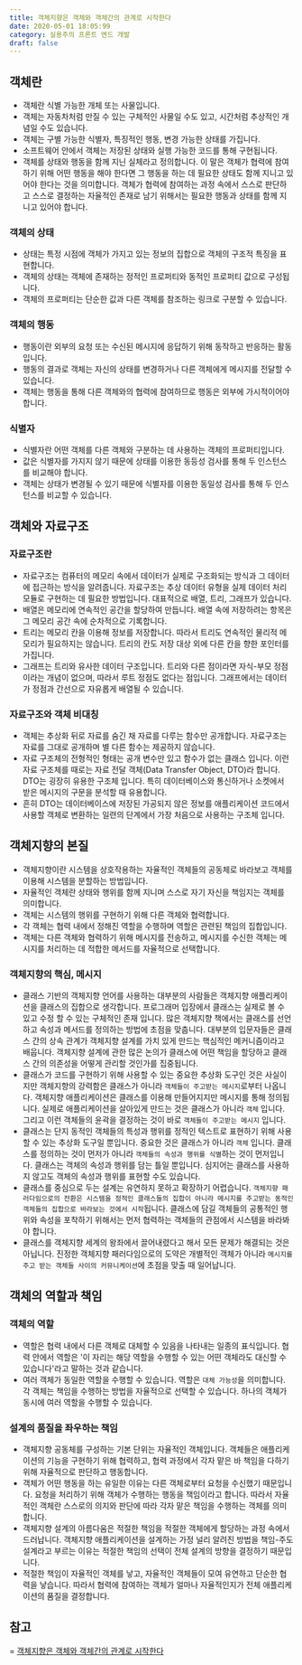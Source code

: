 ```yaml
---
title: 객체지향은 객체와 객체간의 관계로 시작한다
date: 2020-05-01 18:05:99
category: 실용주의 프론트 엔드 개발
draft: false
---
```


## 객체란

- 객체란 식별 가능한 개체 또는 사물입니다.
- 객체는 자동차처럼 만질 수 있는 구체적인 사물일 수도 있고, 시간처럼 추상적인 개념일 수도 있습니다.
- 객체는 구별 가능한 식별자, 특징적인 행동, 변경 가능한 상태를 가집니다.
- 소프트웨어 안에서 객체는 저장된 상태와 실행 가능한 코드를 통해 구현됩니다.
- 객체를 상태와 행동을 함께 지닌 실체라고 정의합니다. 이 말은 객체가 협력에 참여하기 위해 어떤 행동을 해야 한다면 그 행동을 하는 데 필요한 상태도 함께 지니고 있어야 한다는 것을 의미합니다. 객체가 협력에 참여하는 과정 속에서 스스로 판단하고 스스로 결정하는 자율적인 존재로 남기 위해서는 필요한 행동과 상태를 함께 지니고 있어야 합니다.

### 객체의 상태

- 상태는 특정 시점에 객체가 가지고 있는 정보의 집합으로 객체의 구조적 특징을 표현합니다.
- 객체의 상태는 객체에 존재하는 정적인 프로퍼티와 동적인 프로퍼티 값으로 구성됩니다.
- 객체의 프로퍼티는 단순한 값과 다른 객체를 참조하는 링크로 구분할 수 있습니다.

### 객체의 행동

- 행동이란 외부의 요청 또는 수신된 메시지에 응답하기 위해 동작하고 반응하는 활동입니다.
- 행동의 결과로 객체는 자신의 상태를 변경하거나 다른 객체에게 메시지를 전달할 수 있습니다.
- 객체는 행동을 통해 다른 객체와의 협력에 참여하므로 행동은 외부에 가시적이어야 합니다.

### 식별자

- 식별자란 어떤 객체를 다른 객체와 구분하는 데 사용하는 객체의 프로퍼티입니다.
- 값은 식별자를 가지지 않기 때문에 상태를 이용한 동등성 검사를 통해 두 인스턴스를 비교해야 합니다.
- 객체는 상태가 변경될 수 있기 때문에 식별자를 이용한 동일성 검사를 통해 두 인스턴스를 비교할 수 있습니다.

## 객체와 자료구조

### 자료구조란

- 자료구조는 컴퓨터의 메모리 속에서 데이터가 실제로 구조화되는 방식과 그 데이터에 접근하는 방식을 알려줍니다. 자료구조는 추상 데이터 유형을 실제 데이터 처리 모듈로 구현하는 데 필요한 방법입니다. 대표적으로 배열, 트리, 그래프가 있습니다.
- 배열은 메모리에 연속적인 공간을 할당하여 만듭니다. 배열 속에 저장하려는 항목은 그 메모리 공간 속에 순차적으로 기록합니다.
- 트리는 메모리 칸을 이용해 정보를 저장합니다. 따라서 트리도 연속적인 물리적 메모리가 필요하지는 않습니다. 트리의 칸도 저장 대상 외에 다른 칸을 향한 포인터를 가집니다.
- 그래프는 트리와 유사한 데이터 구조입니다. 트리와 다른 점이라면 자식-부모 정점이라는 개념이 없으며, 따라서 루트 정점도 없다는 점입니다. 그래프에서는 데이터가 정점과 간선으로 자유롭게 배열될 수 있습니다.

### 자료구조와 객체 비대칭

- 객체는 추상화 뒤로 자료를 숨긴 채 자료를 다루는 함수만 공개합니다. 자료구조는 자료를 그대로 공개하며 별 다른 함수는 제공하지 않습니다.
- 자료 구조체의 전형적인 형태는 공개 변수만 있고 함수가 없는 클래스 입니다. 이런 자료 구조체를 때로는 자료 전달 객체(Data Transfer Object, DTO)라 합니다. DTO는 굉장히 유용한 구조체 입니다. 특히 데이터베이스와 통신하거나 소켓에서 받은 메시지의 구문을 분석할 때 유용합니다.
- 흔히 DTO는 데이터베이스에 저장된 가공되지 않은 정보를 애플리케이션 코드에서 사용할 객체로 변환하는 일련의 단계에서 가장 처음으로 사용하는 구조체 입니다.

## 객체지향의 본질

- 객체지향이란 시스템을 상호작용하는 자율적인 객체들의 공동체로 바라보고 객체를 이용해 시스템을 분할하는 방법입니다.
- 자율적인 객체란 상태와 행위를 함께 지니며 스스로 자기 자신을 책임지는 객체를 의미합니다.
- 객체는 시스템의 행위를 구현하기 위해 다른 객체와 협력합니다.
- 각 객체는 협력 내에서 정해진 역할을 수행하며 역할은 관련된 책임의 집합입니다.
- 객체는 다른 객체와 협력하기 위해 메시지를 전송하고, 메시지를 수신한 객체는 메시지를 처리하는 데 적합한 메서드를 자율적으로 선택합니다.

### 객체지향의 핵심, 메시지

- 클래스 기반의 객체지향 언어를 사용하는 대부분의 사람들은 객체지향 애플리케이션을 클래스의 집합으로 생각합니다. 프로그래머 입장에서 클래스는 실제로 볼 수 있고 수정 할 수 있는 구체적인 존재 입니다. 많은 객체지향 책에서는 클래스를 선언하고 속성과 메서드를 정의하는 방법에 초점을 맞춥니다. 대부분의 입문자들은 클래스 간의 상속 관계가 객체지향 설계를 가치 있게 만드는 핵심적인 메커니즘이라고 배웁니다. 객체지향 설계에 관한 많은 논의가 클래스에 어떤 책임을 할당하고 클래스 간의 의존성을 어떻게 관리할 것인가를 집중됩니다.
- 클래스가 코드를 구현하기 위해 사용할 수 있는 중요한 추상화 도구인 것은 사실이지만 객체지향의 강력함은 클래스가 아니라 `객체들이 주고받는 메시지`로부터 나옵니다. 객체지향 애플리케이션은 클래스를 이용해 만들어지지만 메시지를 통해 정의됩니다. 실제로 애플리케이션을 살아있게 만드는 것은 클래스가 아니라 `객체` 입니다. 그리고 이런 객체들의 윤곽을 결정하는 것이 바로 `객체들이 주고받는 메시지` 입니다.
- 클래스는 단지 동적인 객체들의 특성과 행위를 정적인 텍스트로 표현하기 위해 사용할 수 있는 추상화 도구일 뿐입니다. 중요한 것은 클래스가 아니라 `객체` 입니다. 클래스를 정의하는 것이 먼저가 아니라 `객체들의 속성과 행위를 식별`하는 것이 먼저입니다. 클래스는 객체의 속성과 행위를 담는 틀일 뿐입니다. 심지어는 클래스를 사용하지 않고도 객체의 속성과 행위를 표현할 수도 있습니다.
- 클래스를 중심으로 두는 설계는 유연하지 못하고 확장하기 어렵습니다. `객체지향 패러다임으로의 전환은 시스템을 정적인 클래스들의 집합이 아니라 메시지를 주고받는 동적인 객체들의 집합으로 바라보는 것에서 시작`됩니다. 클래스에 담길 객체들의 공통적인 행위와 속성을 포착하기 위해서는 먼저 협력하는 객체들의 관점에서 시스템을 바라봐야 합니다.
- 클래스를 객체지향 세계의 왕좌에서 끌어내렸다고 해서 모든 문제가 해결되는 것은 아닙니다. 진정한 객체지향 패러다임으로의 도약은 개별적인 객체가 아니라 `메시지를 주고 받는 객체들 사이의 커뮤니케이션`에 초점을 맞출 때 일어납니다.

## 객체의 역할과 책임

### 객체의 역할

- 역할은 협력 내에서 다른 객체로 대체할 수 있음을 나타내는 일종의 표식입니다. 협력 안에서 역할은 '이 자리는 해당 역할을 수행할 수 있는 어떤 객체라도 대신할 수 있습니다'라고 말하는 것과 같습니다.
- 여러 객체가 동일한 역할을 수행할 수 있습니다. 역할은 `대체 가능성`을 의미합니다. 각 객체는 책임을 수행하는 방법을 자율적으로 선택할 수 있습니다. 하나의 객체가 동시에 여러 역할을 수행할 수 있습니다.

### 설계의 품질을 좌우하는 책임

- 객체지향 공동체를 구성하는 기본 단위는 자율적인 객체입니다. 객체들은 애플리케이션의 기능을 구현하기 위해 협력하고, 협력 과정에서 각자 맡은 바 책임을 다하기 위해 자율적으로 판단하고 행동합니다.
- 객체가 어떤 행동을 하는 유일한 이유는 다른 객체로부터 요청을 수신했기 때문입니다. 요청을 처리하기 위해 객체가 수행하는 행동을 책임이라고 합니다. 따라서 자율적인 객체란 스스로의 의지와 판단에 따라 각자 맡은 책임을 수행하는 객체를 의미합니다.
- 객체지향 설계의 아름다움은 적절한 책임을 적절한 객체에게 할당하는 과정 속에서 드러납니다. 객체지향 애플리케이션을 설계하는 가정 널리 알려진 방법을 책임-주도 설계라고 부르는 이유는 적절한 책임의 선택이 전체 설계의 방향을 결정하기 때문입니다.
- 적절한 책임이 자율적인 객체를 낳고, 자율적인 객체들이 모여 유연하고 단순한 협력을 낳습니다. 따라서 협력에 참여하는 객체가 얼마나 자율적인지가 전체 애플리케이션의 품질을 결정합니다.

## 참고

= [객체지향은 객체와 객체간의 관계로 시작한다](https://peter-cho.gitbook.io/book/7/7_1)
